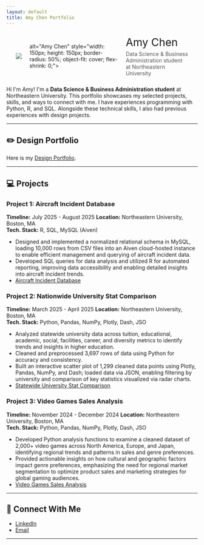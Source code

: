 ```yaml
---
layout: default
title: Amy Chen Portfolio
---
```

<link rel="stylesheet" href="{{ site.baseurl }}/assets/css/style.css">

<div style="display: flex; align-items: center; gap: 20px; margin: 25px;">
   <img src="/amychen_portfolio/assets/images/IMG_3783.jpg">
       alt="Amy Chen" 
       style="width: 150px; height: 150px; border-radius: 50%; object-fit: cover; flex-shrink: 0;">
  <div>
    <h1 style="margin: 0; font-weight: normal;">Amy Chen</h1>
    <p style="margin: 5px 0 0 0; color: #555;">Data Science & Business Administration student at Northeastern University</p>
  </div>
</div>

Hi I'm Amy! I'm a **Data Science & Business Administration student** at Northeastern University. This portfolio showcases my selected projects, skills, and ways to connect with me. I have experiences programming with Python, R, and SQL. Alongside these technical skills, I also had previous experiences with design projects.

---
## ✏️ Design Portfolio 

Here is my [Design Portfolio](https://amychen4399.wixsite.com/designportfolio). 

---
## 💻 Projects 
### Project 1: Aircraft Incident Database
**Timeline:** July 2025 - August 2025 
**Location:** Northeastern University, Boston, MA  
**Tech. Stack:** R, SQL, MySQL (Aiven) 

- Designed and implemented a normalized relational schema in MySQL, loading 10,000 rows from CSV files into an Aiven cloud-hosted instance to enable efficient management and querying of aircraft incident data.
- Developed SQL queries for data analysis and utilized R for automated reporting, improving data accessibility and enabling
detailed insights into aircraft incident trends.
- [Aircraft Incident Database](https://github.com/amychen70/aircraft_incident_database.git)

### Project 2: Nationwide University Stat Comparison
**Timeline:** March 2025 - April 2025
**Location:** Northeastern University, Boston, MA  
**Tech. Stack:** Python, Pandas, NumPy, Plotly, Dash, JSO

- Analyzed statewide university data across tuition, educational, academic, social, facilities, career, and diversity metrics to identify
trends and insights in higher education.
- Cleaned and preprocessed 3,697 rows of data using Python for accuracy and consistency.
- Built an interactive scatter plot of 1,299 cleaned data points using Plotly, Pandas, NumPy, and Dash; loaded data via JSON,
enabling filtering by university and comparison of key statistics visualized via radar charts.
- [Statewide University Stat Comparison](https://github.com/AdamLi111/nationwide_university_stat_analysis.git)

### Project 3: Video Games Sales Analysis
**Timeline:** November 2024 - December 2024
**Location:** Northeastern University, Boston, MA  
**Tech. Stack:** Python, Pandas, NumPy, Plotly, Dash, JSO

- Developed Python analysis functions to examine a cleaned dataset of 2,000+ video games across North America, Europe, and
Japan, identifying regional trends and patterns in sales and genre preferences.
- Provided actionable insights on how cultural and geographic factors impact genre preferences, emphasizing the need for
regional market segmentation to optimize product sales and marketing strategies for global gaming audiences.
- [Video Games Sales Analysis](https://github.com/amychen70/video_games_sales_analysis.git)
  
---

## 🔗 Connect With Me

- [LinkedIn](https://www.linkedin.com/in/amychen70/) 
- [Email](mailto:chen.meiq@northeastern.edu)
  
---
